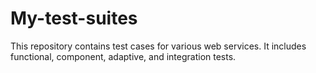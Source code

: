 # My-test-suites
This repository contains test cases for various web services. It includes functional, component, adaptive, and integration tests.
